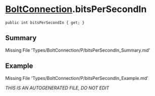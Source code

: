 # [BoltConnection](Types/BoltConnection.md).bitsPerSecondIn
`public int bitsPerSecondIn { get; }`
## Summary
Missing File 'Types/BoltConnection/P/bitsPerSecondIn_Summary.md'
## Example
Missing File 'Types/BoltConnection/P/bitsPerSecondIn_Example.md'

*THIS IS AN AUTOGENERATED FILE, DO NOT EDIT*
